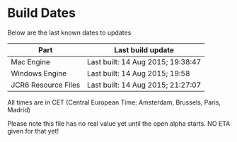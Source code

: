 # Build Dates

Below are the last known dates to updates

Part | Last build update
-----|-----
Mac Engine | Last built: 14 Aug 2015; 19:38:47
Windows Engine | Last built: 14 Aug 2015; 19:58
JCR6 Resource Files | Last built: 14 Aug 2015; 21:27:07
All times are in CET (Central European Time: Amsterdam, Brussels, Paris, Madrid)


Please note this file has no real value yet until the open alpha starts. NO ETA given for that yet!
